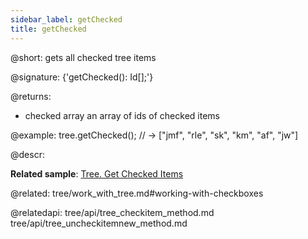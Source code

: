 ```yaml
---
sidebar_label: getChecked
title: getChecked
---          
```


@short: gets all checked tree items

@signature: {'getChecked(): Id[];'}

@returns:
- checked	array		an array of ids of checked items

@example:
tree.getChecked(); // -> ["jmf", "rle", "sk", "km", "af", "jw"]



@descr:

**Related sample**: [Tree. Get Checked Items](https://snippet.dhtmlx.com/cz7xypgz)

@related: tree/work_with_tree.md#working-with-checkboxes

@relatedapi: tree/api/tree_checkitem_method.md
tree/api/tree_uncheckitemnew_method.md





